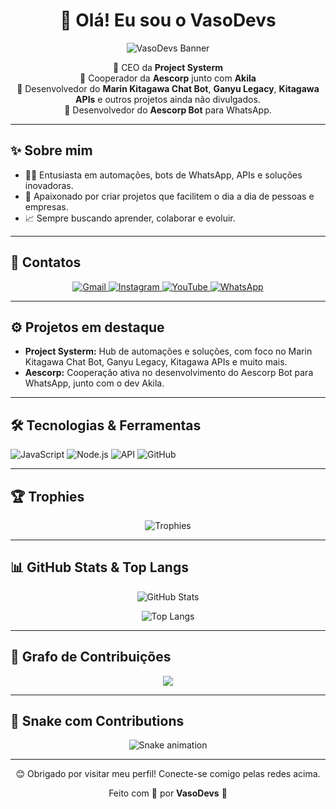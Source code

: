 <h1 align="center">👋 Olá! Eu sou o VasoDevs</h1>

<p align="center">
  <img src="https://readme-typing-svg.herokuapp.com?lines=VasoDevs+no+comando!;Criando+automação+sem+limites.;Marin+Kitagawa+Bot+é+realidade.;Ganyu+Bot+acima+do+código.;Aescorp+Bot:+qualidade+e+inovação.;Conectando+ideias+em+APIs+e+Bots!&center=true&width=440&height=45&color=f75c7e&vCenter=true&size=22" alt="VasoDevs Banner" />
</p>

<p align="center">
  🚀 CEO da <strong>Project Systerm</strong> <br>
  🤝 Cooperador da <strong>Aescorp</strong> junto com <strong>Akila</strong> <br>
  🤖 Desenvolvedor do <strong>Marin Kitagawa Chat Bot</strong>, <strong>Ganyu Legacy</strong>, <strong>Kitagawa APIs</strong> e outros projetos ainda não divulgados. <br>
  💬 Desenvolvedor do <strong>Aescorp Bot</strong> para WhatsApp.
</p>

---

## ✨ Sobre mim

- 👨‍💻 Entusiasta em automações, bots de WhatsApp, APIs e soluções inovadoras.
- 🚀 Apaixonado por criar projetos que facilitem o dia a dia de pessoas e empresas.
- 📈 Sempre buscando aprender, colaborar e evoluir.

---

## 📱 Contatos

<p align="center">
  <a href="mailto:vasodeveloper@gmail.com">
    <img src="https://img.shields.io/badge/Gmail-D14836?style=for-the-badge&logo=gmail&logoColor=white" alt="Gmail">
  </a>
  <a href="https://instagram.com/vasodeveloper" target="_blank">
    <img src="https://img.shields.io/badge/Instagram-E4405F?style=for-the-badge&logo=instagram&logoColor=white" alt="Instagram">
  </a>
  <a href="https://youtube.com/@vasodeveloper" target="_blank">
    <img src="https://img.shields.io/badge/YouTube-FF0000?style=for-the-badge&logo=youtube&logoColor=white" alt="YouTube">
  </a>
  <a href="https://wa.me/5521986007988" target="_blank">
    <img src="https://img.shields.io/badge/WhatsApp-25D366?style=for-the-badge&logo=whatsapp&logoColor=white" alt="WhatsApp">
  </a>
</p>

---

## ⚙️ Projetos em destaque

- **Project Systerm:** Hub de automações e soluções, com foco no Marin Kitagawa Chat Bot, Ganyu Legacy, Kitagawa APIs e muito mais.
- **Aescorp:** Cooperação ativa no desenvolvimento do Aescorp Bot para WhatsApp, junto com o dev Akila.

---

## 🛠️ Tecnologias & Ferramentas

![JavaScript](https://img.shields.io/badge/JavaScript-333?style=for-the-badge&logo=javascript)
![Node.js](https://img.shields.io/badge/Node.js-333?style=for-the-badge&logo=node.js)
![API](https://img.shields.io/badge/APIs-333?style=for-the-badge&logo=fastapi)
![GitHub](https://img.shields.io/badge/GitHub-333?style=for-the-badge&logo=github)

---

## 🏆 Trophies

<p align="center">
  <img src="https://github-profile-trophy.vercel.app/?username=VasoDeveloper&theme=onedark&row=1&column=6" alt="Trophies" />
</p>

---

## 📊 GitHub Stats & Top Langs

<p align="center">
  <img src="https://github-readme-stats.vercel.app/api?username=VasoDeveloper&show_icons=true&theme=radical" alt="GitHub Stats" />
</p>

<p align="center">
  <img src="https://github-readme-stats.vercel.app/api/top-langs/?username=VasoDeveloper&layout=compact&theme=radical" alt="Top Langs" />
</p>

---

## 🧩 Grafo de Contribuições

<p align="center">
  <img src="https://github-readme-activity-graph.cyclic.app/graph?username=VasoDeveloper&theme=dracula" />
</p>

---

## 🚀 Snake com Contributions

<p align="center">
  <img src="https://github.com/VasoDeveloper/VasoDeveloper/blob/output/github-contribution-grid-snake.svg" alt="Snake animation" />
</p>

---

<p align="center">
  😊 Obrigado por visitar meu perfil! Conecte-se comigo pelas redes acima.
</p>

<p align="center">
  Feito com 💙 por <strong>VasoDevs</strong> 🚀
</p>
